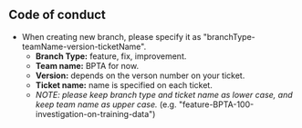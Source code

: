 ## Code of conduct
- When creating new branch, please specify it as "branchType-teamName-version-ticketName".
    - **Branch Type:** feature, fix, improvement.
    - **Team name:** BPTA for now.
    - **Version:** depends on the verson number on your ticket.
    - **Ticket name:** name is specified on each ticket.
    - _NOTE: please keep branch type and ticket name as lower case, and keep team name as upper case._ (e.g.           "feature-BPTA-100-investigation-on-training-data")
